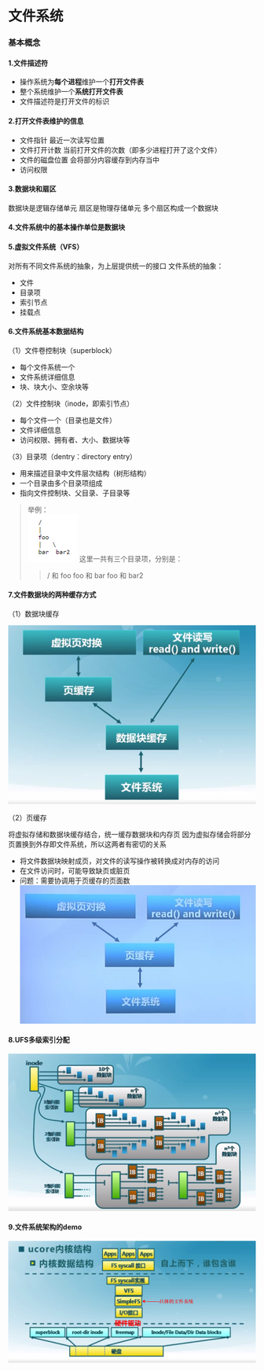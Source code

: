 # 文件系统
### 基本概念
#### 1.文件描述符
* 操作系统为**每个进程**维护一个**打开文件表**
* 整个系统维护一个**系统打开文件表**
* 文件描述符是打开文件的标识
#### 2.打开文件表维护的信息
* 文件指针
最近一次读写位置
* 文件打开计数
当前打开文件的次数（即多少进程打开了这个文件）
* 文件的磁盘位置
会将部分内容缓存到内存当中
* 访问权限
#### 3.数据块和扇区
数据块是逻辑存储单元
扇区是物理存储单元
多个扇区构成一个数据块
#### 4.文件系统中的基本操作单位是数据块
#### 5.虚拟文件系统（VFS）
对所有不同文件系统的抽象，为上层提供统一的接口
文件系统的抽象：
* 文件
* 目录项
* 索引节点
* 挂载点
#### 6.文件系统基本数据结构
（1）文件卷控制块（superblock）
* 每个文件系统一个
* 文件系统详细信息
* 块、块大小、空余块等

（2）文件控制块（inode，即索引节点）
* 每个文件一个（目录也是文件）
* 文件详细信息
* 访问权限、拥有者、大小、数据块等

（3）目录项（dentry：directory entry）
* 用来描述目录中文件层次结构（树形结构）
* 一个目录由多个目录项组成
* 指向文件控制块、父目录、子目录等
>举例：  
![](./imgs/filesystem_05.png)
这里一共有三个目录项，分别是：
>>/ 和 foo
foo 和 bar
foo 和 bar2  

#### 7.文件数据块的两种缓存方式
（1）数据块缓存

![](./imgs/filesystem_01.png)

（2）页缓存

将虚拟存储和数据块缓存结合，统一缓存数据块和内存页
因为虚拟存储会将部分页置换到外存即文件系统，所以这两者有密切的关系
* 将文件数据块映射成页，对文件的读写操作被转换成对内存的访问
* 在文件访问时，可能导致缺页或脏页
* 问题：需要协调用于页缓存的页面数
![](./imgs/filesystem_02.png)
#### 8.UFS多级索引分配
![](./imgs/filesystem_03.png)

#### 9.文件系统架构的demo
![](./imgs/filesystem_04.png)
